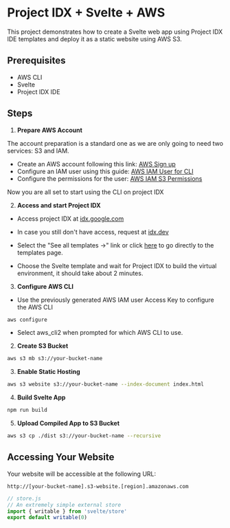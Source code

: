 # Project IDX + Svelte + AWS

This project demonstrates how to create a Svelte web app using Project IDX IDE templates and deploy it as a static website using AWS S3.

## Prerequisites

- AWS CLI
- Svelte
- Project IDX IDE

## Steps

1. **Prepare AWS Account**

The account preparation is a standard one as we are only going to need two services: S3 and IAM. 

- Create an AWS account following this link: [AWS Sign up](https://portal.aws.amazon.com/billing/signup#/start/email)
- Configure an IAM user using this guide:    [AWS IAM User for CLI](https://codedneurons.com/aws_iam_user_for_cli.pdf)
- Configure the permissions for the user:    [AWS IAM S3 Permissions](https://codedneurons.com/aws_iam_s3_permissions.pdf)

Now you are all set to start using the CLI on project IDX

2. **Access and start Project IDX**

- Access project IDX at [idx.google.com](https://idx.google.com/)
- In case you still don't have access, request at [idx.dev](https://idx.dev/)

- Select the "See all templates ->" link or click [here](https://idx.google.com/templates) to go directly to the templates page.
- Choose the Svelte template and wait for Project IDX to build the virtual environment, it should take about 2 minutes.

3. **Configure AWS CLI**

- Use the previously generated AWS IAM user Access Key to configure the AWS CLI
```bash
aws configure
```
- Select aws_cli2 when prompted for which AWS CLI to use.

2. **Create S3 Bucket**

```bash
aws s3 mb s3://your-bucket-name
```

3. **Enable Static Hosting**

```bash
aws s3 website s3://your-bucket-name --index-document index.html
```

4. **Build Svelte App**

```bash
npm run build
```

5. **Upload Compiled App to S3 Bucket**

```bash
aws s3 cp ./dist s3://your-bucket-name --recursive
```

## Accessing Your Website

Your website will be accessible at the following URL:

```
http://[your-bucket-name].s3-website.[region].amazonaws.com
```


```js
// store.js
// An extremely simple external store
import { writable } from 'svelte/store'
export default writable(0)
```
